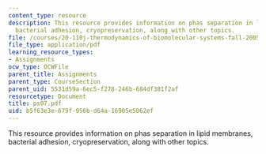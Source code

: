 ```yaml
---
content_type: resource
description: This resource provides information on phas separation in lipid membranes,
  bacterial adhesion, cryopreservation, along with other topics.
file: /courses/20-110j-thermodynamics-of-biomolecular-systems-fall-2005/b5f63e3e679f956bd64a16905e5062ef_ps07.pdf
file_type: application/pdf
learning_resource_types:
- Assignments
ocw_type: OCWFile
parent_title: Assignments
parent_type: CourseSection
parent_uid: 5531d59a-6ec5-f278-246b-684df381f2af
resourcetype: Document
title: ps07.pdf
uid: b5f63e3e-679f-956b-d64a-16905e5062ef
---
```

This resource provides information on phas separation in lipid membranes, bacterial adhesion, cryopreservation, along with other topics.

